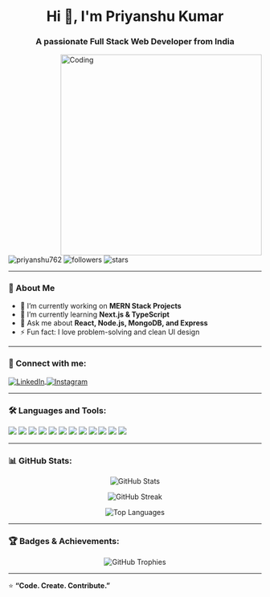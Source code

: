 <h1 align="center">Hi 👋, I'm Priyanshu Kumar</h1>
<h3 align="center">A passionate Full Stack Web Developer from India</h3>

<img align="right" alt="Coding" width="400" src="https://i.pinimg.com/originals/e8/f4/53/e8f453469a3ec97ecd354df465d73913.gif">

<p align="left"> 
  <img src="https://komarev.com/ghpvc/?username=priyanshu762&label=Profile%20views&color=0e75b6&style=flat" alt="priyanshu762" /> 
  <img src="https://img.shields.io/github/followers/priyanshu762?label=Followers&style=social" alt="followers"/>
  <img src="https://img.shields.io/github/stars/priyanshu762?label=Stars&style=social" alt="stars"/>
</p>

---

### 🧠 About Me
- 🔭 I’m currently working on **MERN Stack Projects**
- 🌱 I’m currently learning **Next.js & TypeScript**
- 💬 Ask me about **React, Node.js, MongoDB, and Express**
- ⚡ Fun fact: I love problem-solving and clean UI design

---

### 🤝 Connect with me:
<p align="left">
<a href="https://linkedin.com/in/priyanshu-kumar-633670229" target="blank">
  <img align="center" src="https://img.shields.io/badge/LinkedIn-blue?style=for-the-badge&logo=linkedin&logoColor=white" alt="LinkedIn"/>
</a>
<a href="https://instagram.com/priyanshu._._.007" target="blank">
  <img align="center" src="https://img.shields.io/badge/Instagram-%23E4405F.svg?&style=for-the-badge&logo=instagram&logoColor=white" alt="Instagram"/>
</a>
</p>

---

### 🛠️ Languages and Tools:
<p align="left">
<a href="https://developer.mozilla.org/en-US/docs/Web/JavaScript" target="_blank"><img src="https://img.shields.io/badge/JavaScript-F7DF1E?style=for-the-badge&logo=javascript&logoColor=black"/></a>
<a href="https://www.typescriptlang.org/" target="_blank"><img src="https://img.shields.io/badge/TypeScript-3178C6?style=for-the-badge&logo=typescript&logoColor=white"/></a>
<a href="https://reactjs.org/" target="_blank"><img src="https://img.shields.io/badge/React-20232A?style=for-the-badge&logo=react&logoColor=61DAFB"/></a>
<a href="https://nodejs.org/" target="_blank"><img src="https://img.shields.io/badge/Node.js-339933?style=for-the-badge&logo=nodedotjs&logoColor=white"/></a>
<a href="https://expressjs.com" target="_blank"><img src="https://img.shields.io/badge/Express.js-000000?style=for-the-badge&logo=express&logoColor=white"/></a>
<a href="https://www.mongodb.com/" target="_blank"><img src="https://img.shields.io/badge/MongoDB-4EA94B?style=for-the-badge&logo=mongodb&logoColor=white"/></a>
<a href="https://tailwindcss.com/" target="_blank"><img src="https://img.shields.io/badge/Tailwind_CSS-38B2AC?style=for-the-badge&logo=tailwind-css&logoColor=white"/></a>
<a href="https://www.java.com" target="_blank"><img src="https://img.shields.io/badge/Java-ED8B00?style=for-the-badge&logo=openjdk&logoColor=white"/></a>
<a href="https://git-scm.com/" target="_blank"><img src="https://img.shields.io/badge/Git-F05033?style=for-the-badge&logo=git&logoColor=white"/></a>
<a href="https://www.linux.org/" target="_blank"><img src="https://img.shields.io/badge/Linux-FCC624?style=for-the-badge&logo=linux&logoColor=black"/></a>
<a href="https://postman.com" target="_blank"><img src="https://img.shields.io/badge/Postman-FF6C37?style=for-the-badge&logo=postman&logoColor=white"/></a>
<a href="https://flutter.dev" target="_blank"><img src="https://img.shields.io/badge/Flutter-02569B?style=for-the-badge&logo=flutter&logoColor=white"/></a>
</p>

---

### 📊 GitHub Stats:
<p align="center">
  <img src="https://github-readme-stats.vercel.app/api?username=priyanshu762&show_icons=true&theme=tokyonight" alt="GitHub Stats" />
</p>

<p align="center">
  <img src="https://github-readme-streak-stats.herokuapp.com?user=priyanshu762&theme=tokyonight" alt="GitHub Streak" />
</p>

<p align="center">
  <img src="https://github-readme-stats.vercel.app/api/top-langs/?username=priyanshu762&layout=compact&theme=tokyonight" alt="Top Languages" />
</p>

---

### 🏆 Badges & Achievements:
<p align="center">
  <img src="https://github-profile-trophy.vercel.app/?username=priyanshu762&theme=tokyonight&row=1&no-frame=true&margin-w=10" alt="GitHub Trophies" />
</p>

---

⭐ **“Code. Create. Contribute.”**
